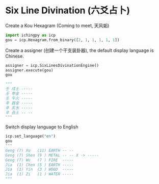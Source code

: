 # Six Line Divination (六爻占卜)


Create a Kou Hexagram (Coming to meet, 天风姤)
```python
import ichingpy as icp
gou = icp.Hexagram.from_binary([2, 1, 1, 1, 1, 1]) 
```

Create a assigner (创建一个干支装卦器), the default display language is Chinese.
```python
assigner = icp.SixLinesDivinationEngine()
assigner.execute(gou) 
gou

"""
壬 戌土 -----
壬 申金 -----
壬 午火 -----
辛 酉金 -----
辛 亥水 -----
辛 丑土 -- --
"""
```
Switch display language to English
```python
icp.set_language("en")
gou
"""
Geng (7) Xu   (11) EARTH -- --
Geng (7) Shen (9 ) METAL -- -- X -> -----
Geng (7) Wu   (7 ) FIRE  -----
Jia  (1) Chen (5 ) EARTH -----
Jia  (1) Yin  (3 ) WOOD  -----
Jia  (1) Zi   (1 ) WATER -----
"""
```